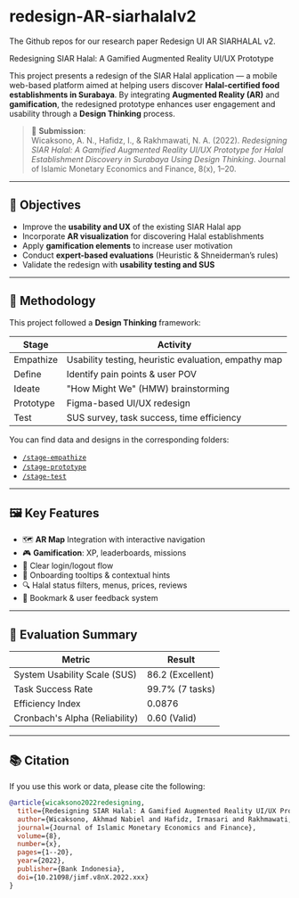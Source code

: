 

# redesign-AR-siarhalalv2
The Github repos for our research paper Redesign UI AR SIARHALAL v2.

Redesigning SIAR Halal: A Gamified Augmented Reality UI/UX Prototype

This project presents a redesign of the SIAR Halal application — a mobile web-based platform aimed at helping users discover **Halal-certified food establishments in Surabaya**. By integrating **Augmented Reality (AR)** and **gamification**, the redesigned prototype enhances user engagement and usability through a **Design Thinking** process.

> 📄 **Submission**:  
> Wicaksono, A. N., Hafidz, I., & Rakhmawati, N. A. (2022). *Redesigning SIAR Halal: A Gamified Augmented Reality UI/UX Prototype for Halal Establishment Discovery in Surabaya Using Design Thinking*. Journal of Islamic Monetary Economics and Finance, 8(x), 1–20.

---

## 🎯 Objectives

- Improve the **usability and UX** of the existing SIAR Halal app
- Incorporate **AR visualization** for discovering Halal establishments
- Apply **gamification elements** to increase user motivation
- Conduct **expert-based evaluations** (Heuristic & Shneiderman’s rules)
- Validate the redesign with **usability testing and SUS**

---

## 📌 Methodology

This project followed a **Design Thinking** framework:

| Stage      | Activity |
|------------|----------|
| Empathize  | Usability testing, heuristic evaluation, empathy map |
| Define     | Identify pain points & user POV |
| Ideate     | "How Might We" (HMW) brainstorming |
| Prototype  | Figma-based UI/UX redesign |
| Test       | SUS survey, task success, time efficiency |

You can find data and designs in the corresponding folders:
- [`/stage-empathize`](./stage-empathize)
- [`/stage-prototype`](./stage-prototype)
- [`/stage-test`](./stage-test)

---

## 🖼️ Key Features

- 🗺️ **AR Map** Integration with interactive navigation  
- 🎮 **Gamification**: XP, leaderboards, missions  
- 🔐 Clear login/logout flow  
- 🧭 Onboarding tooltips & contextual hints  
- 🔍 Halal status filters, menus, prices, reviews  
- 💬 Bookmark & user feedback system

---

## 🧪 Evaluation Summary

| Metric                 | Result        |
|------------------------|---------------|
| System Usability Scale (SUS) | 86.2 (Excellent) |
| Task Success Rate     | 99.7% (7 tasks) |
| Efficiency Index       | 0.0876         |
| Cronbach's Alpha (Reliability) | 0.60 (Valid) |

---

## 📚 Citation

If you use this work or data, please cite the following:

```bibtex
@article{wicaksono2022redesigning,
  title={Redesigning SIAR Halal: A Gamified Augmented Reality UI/UX Prototype for Halal Establishment Discovery in Surabaya Using Design Thinking},
  author={Wicaksono, Akhmad Nabiel and Hafidz, Irmasari and Rakhmawati, Nur Aini},
  journal={Journal of Islamic Monetary Economics and Finance},
  volume={8},
  number={x},
  pages={1--20},
  year={2022},
  publisher={Bank Indonesia},
  doi={10.21098/jimf.v8nX.2022.xxx}
}

